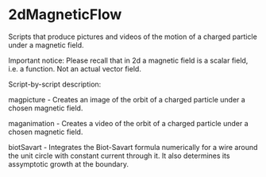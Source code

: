 # 2dMagneticFlow
Scripts that produce pictures and videos of the motion of a charged particle under a magnetic field.

Important notice:
Please recall that in 2d a magnetic field is a scalar field, i.e. a function. Not an actual vector field.

Script-by-script description:

magpicture - Creates an image of the orbit of a charged particle under a chosen magnetic field.

maganimation - Creates a video of the orbit of a charged particle under a chosen magnetic field.

biotSavart - Integrates the Biot-Savart formula numerically for a wire around the unit circle with constant current through it. It also determines its assymptotic growth at the boundary.
